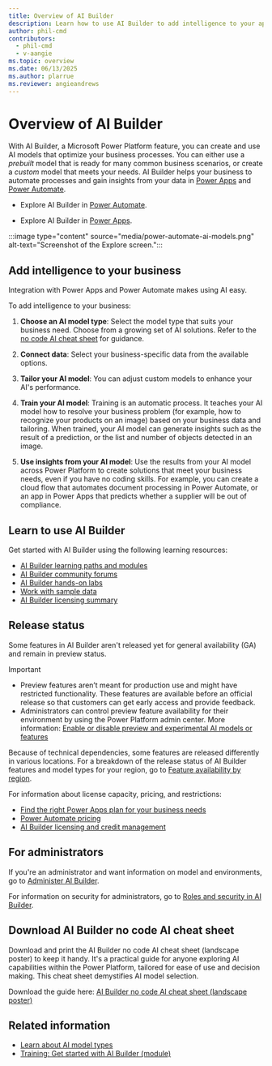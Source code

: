 ```yaml
---
title: Overview of AI Builder
description: Learn how to use AI Builder to add intelligence to your apps.
author: phil-cmd
contributors:
  - phil-cmd
  - v-aangie
ms.topic: overview
ms.date: 06/13/2025
ms.author: plarrue
ms.reviewer: angieandrews
---
```


# Overview of AI Builder

With AI Builder, a Microsoft Power Platform feature, you can create and use AI models that optimize your business processes. You can either use a *prebuilt* model that is ready for many common business scenarios, or create a *custom* model that meets your needs. AI Builder helps your business to automate processes and gain insights from your data in [Power Apps](use-in-powerapps-overview.md) and [Power Automate](use-in-flow-overview.md).

- Explore AI Builder in [Power Automate](use-in-flow-overview.md).

- Explore AI Builder in [Power Apps](use-in-powerapps-overview.md).

:::image type="content" source="media/power-automate-ai-models.png" alt-text="Screenshot of the Explore screen.":::

## Add intelligence to your business

Integration with Power Apps and Power Automate makes using AI easy.

To add intelligence to your business:

1. **Choose an AI model type**: Select the model type that suits your business need. Choose from a growing set of AI solutions. Refer to the [no code AI cheat sheet](#download-ai-builder-no-code-ai-cheat-sheet) for guidance.

1. **Connect data**: Select your business-specific data from the available options.

1. **Tailor your AI model**: You can adjust custom models to enhance your AI's performance.

1. **Train your AI model**: Training is an automatic process. It teaches your AI model how to resolve your business problem (for example, how to recognize your products on an image) based on your business data and tailoring. When trained, your AI model can generate insights such as the result of a prediction, or the list and number of objects detected in an image.

1. **Use insights from your AI model**: Use the results from your AI model across Power Platform to create solutions that meet your business needs, even if you have no coding skills. For example, you can create a cloud flow that automates document processing in Power Automate, or an app in Power Apps that predicts whether a supplier will be out of compliance.

## Learn to use AI Builder

Get started with AI Builder using the following learning resources:

- [AI Builder learning paths and modules](/training/browse/?expanded=power-platform&products=ai-builder)
- [AI Builder community forums](https://go.microsoft.com/fwlink/?linkid=2092048)
- [AI Builder hands-on labs](https://go.microsoft.com/fwlink/?linkid=2103171)
- [Work with sample data](samples.md)
- [AI Builder licensing summary](administer-licensing.md)

## Release status

Some features in AI Builder aren't released yet for general availability (GA) and remain in preview status.

> [!IMPORTANT]
> - Preview features aren’t meant for production use and might have restricted functionality. These features are available before an official release so that customers can get early access and provide feedback.
> - Administrators can control preview feature availability for their environment by using the Power Platform admin center. More information: [Enable or disable preview and experimental AI models or features](administer.md#enable-or-disable-preview-features-or-models)

Because of technical dependencies, some features are released differently in various locations. For a breakdown of the release status of AI Builder features and model types for your region, go to [Feature availability by region](availability-region.md).

For information about license capacity, pricing, and restrictions:

- [Find the right Power Apps plan for your business needs](https://powerapps.microsoft.com/pricing/)
- [Power Automate pricing](https://flow.microsoft.com/pricing/)
- [AI Builder licensing and credit management](credit-management.md)

## For administrators

If you're an administrator and want information on model and environments, go to [Administer AI Builder](administer.md).

For information on security for administrators, go to [Roles and security in AI Builder](security.md).

## Download AI Builder no code AI cheat sheet

Download and print the AI Builder no code AI cheat sheet (landscape poster) to keep it handy. It's a practical guide for anyone exploring AI capabilities within the Power Platform, tailored for ease of use and decision making. This cheat sheet demystifies AI model selection.

Download the guide here: [AI Builder no code AI cheat sheet (landscape poster)](https://aka.ms/aibuildercheatsheet)

## Related information

- [Learn about AI model types](model-types.md)
- [Training: Get started with AI Builder (module)](/training/modules/get-started-with-ai-builder/)
